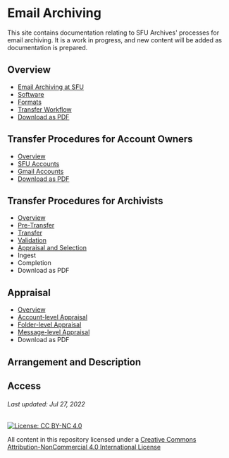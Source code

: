 # Email Archiving

This site contains documentation relating to SFU Archives' processes for email archiving. It is a work in progress, and new content will be added as documentation is prepared.

## Overview
- [Email Archiving at SFU](overview/email-archiving-at-sfu.md)
- [Software](overview/software.md)
- [Formats](overview/formats.md)
- [Transfer Workflow](overview/transfer-workflow.md)
- [Download as PDF](downloads/email-archiving-overview.pdf)

## Transfer Procedures for Account Owners
- [Overview](account-owners/overview.md)
- [SFU Accounts](account-owners/transfer-procedures-for-sfu-email.md)
- [Gmail Accounts](account-owners/transfer-procedures-for-gmail.md)
- [Download as PDF](downloads/procedures-account-owners.pdf)

## Transfer Procedures for Archivists
- [Overview](archivists/overview.md)
- [Pre-Transfer](archivists/pre-transfer.md)
- [Transfer](archivists/transfer.md)
- [Validation](archivists/validation.md)
- [Appraisal and Selection](appraisal.md)
- Ingest
- Completion
- Download as PDF

## Appraisal
- [Overview](appraisal/overview.md)
- [Account-level Appraisal](appraisal/account-level-appraisal.md)
- [Folder-level Appraisal](appraisal/folder-level-apppraisal.md)
- [Message-level Appraisal](appraisal/message-level-appraisal.md)
- Download as PDF

## Arrangement and Description

## Access

###### Last updated: Jul 27, 2022

[![License: CC BY-NC 4.0](https://img.shields.io/badge/License-CC%20BY--NC%204.0-lightgrey.svg)](https://creativecommons.org/licenses/by-nc/4.0/)

All content in this repository licensed under a [Creative Commons Attribution-NonCommercial 4.0 International License](https://creativecommons.org/licenses/by-nc/4.0/)
